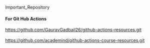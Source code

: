Important_Repository

<h4> For Git Hub Actions </h4>
<a href="url">https://github.com/GauravGadbail26/github-actions-resources.git</a> <br></br>
<a href="url">https://github.com/academind/github-actions-course-resources.git</a>
